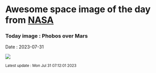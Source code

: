 
# Awesome space image of the day from [NASA](https://api.nasa.gov/)

### Today image : Phobos over Mars
Date : 2023-07-31

![](https://apod.nasa.gov/apod/image/2307/PhobosMars_MarsExpress_960.jpg)

<small>Latest update : Mon Jul 31 07:12:01 2023</small>
        